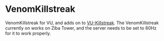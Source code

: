 # VenomKillstreak
VenomKillstreak for VU, and adds on to [VU-Killstreak](https://github.com/Maxinger15/VU-Killstreak). The VenomKillstreak currently on works on Ziba Tower, and the server needs to be set to 60Hz for it to work properly.
